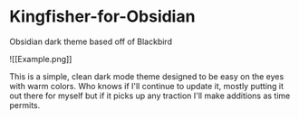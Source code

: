# Kingfisher-for-Obsidian
Obsidian dark theme based off of Blackbird

![[Example.png]]

This is a simple, clean dark mode theme designed to be easy on the eyes with warm colors.  Who knows if I'll continue to update it, mostly putting it out there for myself but if it picks up any traction I'll make additions as time permits. 